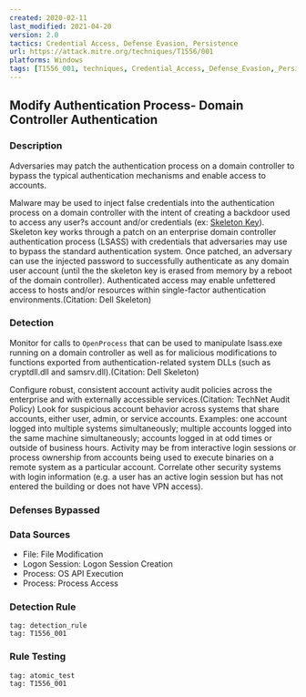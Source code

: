 ```yaml
---
created: 2020-02-11
last_modified: 2021-04-20
version: 2.0
tactics: Credential Access, Defense Evasion, Persistence
url: https://attack.mitre.org/techniques/T1556/001
platforms: Windows
tags: [T1556_001, techniques, Credential_Access,_Defense_Evasion,_Persistence]
---
```


## Modify Authentication Process- Domain Controller Authentication

### Description

Adversaries may patch the authentication process on a domain controller to bypass the typical authentication mechanisms and enable access to accounts. 

Malware may be used to inject false credentials into the authentication process on a domain controller with the intent of creating a backdoor used to access any user?s account and/or credentials (ex: [Skeleton Key](https://attack.mitre.org/software/S0007)). Skeleton key works through a patch on an enterprise domain controller authentication process (LSASS) with credentials that adversaries may use to bypass the standard authentication system. Once patched, an adversary can use the injected password to successfully authenticate as any domain user account (until the the skeleton key is erased from memory by a reboot of the domain controller). Authenticated access may enable unfettered access to hosts and/or resources within single-factor authentication environments.(Citation: Dell Skeleton)

### Detection

Monitor for calls to <code>OpenProcess</code> that can be used to manipulate lsass.exe running on a domain controller as well as for malicious modifications to functions exported from authentication-related system DLLs (such as cryptdll.dll and samsrv.dll).(Citation: Dell Skeleton)

Configure robust, consistent account activity audit policies across the enterprise and with externally accessible services.(Citation: TechNet Audit Policy) Look for suspicious account behavior across systems that share accounts, either user, admin, or service accounts. Examples: one account logged into multiple systems simultaneously; multiple accounts logged into the same machine simultaneously; accounts logged in at odd times or outside of business hours. Activity may be from interactive login sessions or process ownership from accounts being used to execute binaries on a remote system as a particular account. Correlate other security systems with login information (e.g. a user has an active login session but has not entered the building or does not have VPN access). 

### Defenses Bypassed



### Data Sources

  - File: File Modification
  -  Logon Session: Logon Session Creation
  -  Process: OS API Execution
  -  Process: Process Access
### Detection Rule

```query
tag: detection_rule
tag: T1556_001
```

### Rule Testing

```query
tag: atomic_test
tag: T1556_001
```
